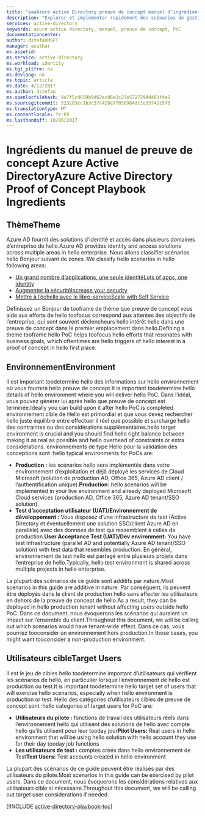 ```yaml
---
title: "aaaAzure Active Directory preuve de concept manuel d’ingrédients | Documents Microsoft"
description: "Explorer et implémenter rapidement des scénarios de gestion des identités et des accès"
services: active-directory
keywords: azure active directory, manuel, preuve de concept, PoC
documentationcenter: 
author: dstefanMSFT
manager: asuthar
ms.assetid: 
ms.service: active-directory
ms.workload: identity
ms.tgt_pltfrm: na
ms.devlang: na
ms.topic: article
ms.date: 4/12/2017
ms.author: dstefan
ms.openlocfilehash: 0a7f5cd659b9d62ac86e3c27e5727294d481f4a2
ms.sourcegitcommit: 523283cc1b3c37c428e77850964dc1c33742c5f0
ms.translationtype: MT
ms.contentlocale: fr-FR
ms.lasthandoff: 10/06/2017
---
```

# <a name="azure-active-directory-proof-of-concept-playbook-ingredients"></a><span data-ttu-id="db4d3-104">Ingrédients du manuel de preuve de concept Azure Active Directory</span><span class="sxs-lookup"><span data-stu-id="db4d3-104">Azure Active Directory Proof of Concept Playbook Ingredients</span></span> 

## <a name="theme"></a><span data-ttu-id="db4d3-105">Thème</span><span class="sxs-lookup"><span data-stu-id="db4d3-105">Theme</span></span>
<span data-ttu-id="db4d3-106">Azure AD fournit des solutions d’identité et accès dans plusieurs domaines d’entreprise de hello.</span><span class="sxs-lookup"><span data-stu-id="db4d3-106">Azure AD provides identity and access solutions across multiple areas in hello enterprise.</span></span> <span data-ttu-id="db4d3-107">Nous allons classifier scénarios hello Bonjour suivant de zones :</span><span class="sxs-lookup"><span data-stu-id="db4d3-107">We classify hello scenarios in hello following areas:</span></span> 

* [<span data-ttu-id="db4d3-108">Un grand nombre d’applications, une seule identité</span><span class="sxs-lookup"><span data-stu-id="db4d3-108">Lots of apps, one identity</span></span>](active-directory-playbook-implementation.md#theme---lots-of-apps-one-identity) 
* [<span data-ttu-id="db4d3-109">Augmenter la sécurité</span><span class="sxs-lookup"><span data-stu-id="db4d3-109">Increase your security</span></span>](active-directory-playbook-implementation.md#theme---increase-your-security) 
* [<span data-ttu-id="db4d3-110">Mettre à l’échelle avec le libre-service</span><span class="sxs-lookup"><span data-stu-id="db4d3-110">Scale with Self Service</span></span>](active-directory-playbook-implementation.md#theme---scale-with-self-service) 

<span data-ttu-id="db4d3-111">Définissez un Bonjour de tooframe de thème que preuve de concept vous aide aux efforts de hello toofocus correspond aux attentes des objectifs de l’entreprise, qui sont souvent déclencheurs hello intérêt hello dans une preuve de concept dans le premier emplacement dans hello.</span><span class="sxs-lookup"><span data-stu-id="db4d3-111">Defining a theme tooframe hello PoC helps toofocus hello efforts that resonates with business goals, which oftentimes are hello triggers of hello interest in a proof of concept in hello first place.</span></span> 

## <a name="environment"></a><span data-ttu-id="db4d3-112">Environnement</span><span class="sxs-lookup"><span data-stu-id="db4d3-112">Environment</span></span>

<span data-ttu-id="db4d3-113">Il est important toodetermine hello des informations sur hello environnement où vous fournira hello preuve de concept.</span><span class="sxs-lookup"><span data-stu-id="db4d3-113">It is important toodetermine hello details of hello environment where you will deliver hello PoC.</span></span> <span data-ttu-id="db4d3-114">Dans l’idéal, vous pouvez générer lui après hello que preuve de concept est terminée.</span><span class="sxs-lookup"><span data-stu-id="db4d3-114">Ideally you can build upon it after hello PoC is completed.</span></span> <span data-ttu-id="db4d3-115">environnement cible de Hello est primordial et que vous devez rechercher hello juste équilibre entre effectuer il réel que possible et surcharge hello des contraintes ou des considérations supplémentaires.</span><span class="sxs-lookup"><span data-stu-id="db4d3-115">hello target environment is crucial and you should find hello right balance between making it as real as possible and hello overhead of constraints or extra considerations.</span></span> <span data-ttu-id="db4d3-116">environnements de type Hello pour la validation des conceptions sont :</span><span class="sxs-lookup"><span data-stu-id="db4d3-116">hello typical environments for PoCs are:</span></span>
* <span data-ttu-id="db4d3-117">**Production :** les scénarios hello sera implémentés dans votre environnement d’exploitation et déjà déployé les services de Cloud Microsoft (solution de production AD, Office 365, Azure AD client / l’authentification unique).</span><span class="sxs-lookup"><span data-stu-id="db4d3-117">**Production:** hello scenarios will be implemented in your live environment and already deployed Microsoft Cloud services (production AD, Office 365, Azure AD tenant/SSO solution).</span></span> 
* <span data-ttu-id="db4d3-118">**Test d’acceptation utilisateur (UAT)/Environnement de développement :** Vous disposez d’une infrastructure de test (Active Directory et éventuellement une solution SSO/client Azure AD en parallèle) avec des données de test qui ressemblent à celles de production.</span><span class="sxs-lookup"><span data-stu-id="db4d3-118">**User Acceptance Test (UAT)/Dev environment:** You have test infrastructure (parallel AD and potentially Azure AD tenant/SSO solution) with test data that resembles production.</span></span> <span data-ttu-id="db4d3-119">En général, environnement de test hello est partagé entre plusieurs projets dans l’entreprise de hello.</span><span class="sxs-lookup"><span data-stu-id="db4d3-119">Typically, hello test environment is shared across multiple projects in hello enterprise.</span></span>

<span data-ttu-id="db4d3-120">La plupart des scénarios de ce guide sont additifs par nature.</span><span class="sxs-lookup"><span data-stu-id="db4d3-120">Most scenarios in this guide are additive in nature.</span></span> <span data-ttu-id="db4d3-121">Par conséquent, ils peuvent être déployés dans le client de production hello sans affecter les utilisateurs en dehors de la preuve de concept de hello.</span><span class="sxs-lookup"><span data-stu-id="db4d3-121">As a result, they can be deployed in hello production tenant without affecting users outside hello PoC.</span></span> <span data-ttu-id="db4d3-122">Dans ce document, nous évoquerons les scénarios qui auraient un impact sur l’ensemble du client.</span><span class="sxs-lookup"><span data-stu-id="db4d3-122">Throughout this document, we will be calling out which scenarios would have tenant-wide effect.</span></span> <span data-ttu-id="db4d3-123">Dans ce cas, vous pourriez tooconsider un environnement hors production.</span><span class="sxs-lookup"><span data-stu-id="db4d3-123">In those cases, you might want tooconsider a non-production environment.</span></span> 


## <a name="target-users"></a><span data-ttu-id="db4d3-124">Utilisateurs cible</span><span class="sxs-lookup"><span data-stu-id="db4d3-124">Target Users</span></span>

<span data-ttu-id="db4d3-125">Il est le jeu de cibles hello toodetermine important d’utilisateurs qui vérifient les scénarios de hello, en particulier lorsque l’environnement de hello est production ou test.</span><span class="sxs-lookup"><span data-stu-id="db4d3-125">It is important toodetermine hello target set of users that will exercise hello scenarios, especially when hello environment is production or test.</span></span> <span data-ttu-id="db4d3-126">Hello des catégories d’utilisateurs cibles de preuve de concept sont :</span><span class="sxs-lookup"><span data-stu-id="db4d3-126">hello categories of target users for PoC are:</span></span>
* <span data-ttu-id="db4d3-127">**Utilisateurs du pilote :** fonctions de travail des utilisateurs réels dans l’environnement hello qui utilisent des solutions de hello avec compte hello qu’ils utilisent pour leur tooday jour</span><span class="sxs-lookup"><span data-stu-id="db4d3-127">**Pilot Users:** Real users in hello environment that will be using hello solution with hello account they use for their day tooday job functions</span></span>
* <span data-ttu-id="db4d3-128">**Les utilisateurs de test :** comptes créés dans hello environnement de Test</span><span class="sxs-lookup"><span data-stu-id="db4d3-128">**Test Users:** Test accounts created in hello environment</span></span> 

<span data-ttu-id="db4d3-129">La plupart des scénarios de ce guide peuvent être réalisés par des utilisateurs du pilote.</span><span class="sxs-lookup"><span data-stu-id="db4d3-129">Most scenarios in this guide can be exercised by pilot users.</span></span> <span data-ttu-id="db4d3-130">Dans ce document, nous évoquerons les considérations relatives aux utilisateurs cible si nécessaire.</span><span class="sxs-lookup"><span data-stu-id="db4d3-130">Throughout this document, we will be calling out target user considerations if needed.</span></span>


[!INCLUDE [active-directory-playbook-toc](../../includes/active-directory-playbook-steps.md)]